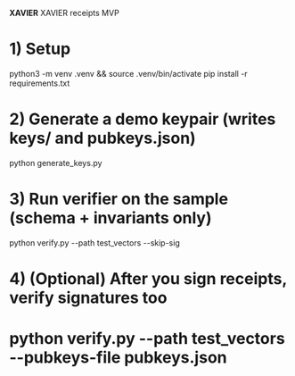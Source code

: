 **XAVIER**
XAVIER receipts MVP
# 1) Setup
python3 -m venv .venv && source .venv/bin/activate
pip install -r requirements.txt
# 2) Generate a demo keypair (writes keys/ and pubkeys.json)
python generate_keys.py
# 3) Run verifier on the sample (schema + invariants only)
python verify.py --path test_vectors --skip-sig
# 4) (Optional) After you sign receipts, verify signatures too
# python verify.py --path test_vectors --pubkeys-file pubkeys.json
